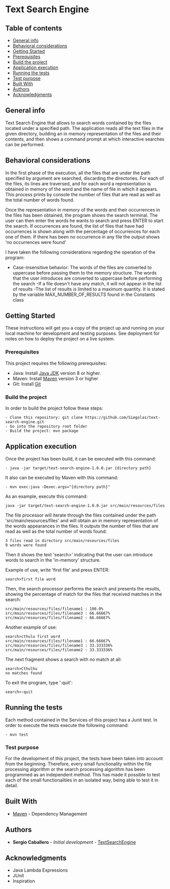 # Text Search Engine

## Table of contents
* [General info](#general-info)
* [Behavioral considerations](#behavioral-considerations)
* [Getting Started](#getting-started)
* [Prerequisites](#prerequisites)
* [Build the project](#build-the-project)
* [Application execution](#application-execution)
* [Running the tests](#running-the-tests)
* [Test purpose](#test-purpose)
* [Built With](#built-with)
* [Authors](#authors)
* [Acknowledgments](#acknowledgments)

## General info

Text Search Engine that allows to search words contained by the files located under a specified path. The application reads all the text files in the given directory, building an in memory representation of the files and their contents, and then shows a command prompt at which interactive searches can be performed.

## Behavioral considerations

In the first phase of the execution, all the files that are under the path specified by argument are searched, discarding the directories. For each of the files, its lines are traversed, and for each word a representation is obtained in memory of the word and the name of file in which it appears. This process prints by console the number of files that are read as well as the total number of words found. 

Once the representation in memory of the words and their occurrences in the files has been obtained, the program shows the search terminal. The user can then enter the words he wants to search and press ENTER to start the search. If occurrences are found, the list of files that have had occurrences is shown along with the percentage of occurrences for each one of them. If there has been no occurrence in any file the output shows 'no occurrences were found'

I have taken the following considerations regarding the operation of the program:

- Case-insensitive behavior: The words of the files are converted to uppercase before passing them to the memory structure. The words that the user introduces are converted to uppercase before performing the search
-If a file doesn't have any match, it will not appear in the list of results
-The list of results is limited to a maximum quantity. It is stated by the variable MAX_NUMBER_OF_RESULTS found in the Constants class
 
## Getting Started

These instructions will get you a copy of the project up and running on your local machine for development and testing purposes. See deployment for notes on how to deploy the project on a live system.

### Prerequisites

This project requires the following prerequisites:

- Java: Install [Java JDK](https://openjdk.java.net/install/) version 8 or higher.
- Maven: Install [Maven](https://maven.apache.org/download.cgi) version 3 or higher
- Git: Install [Git](https://git-scm.com/downloads)

### Build the project

In order to build the project follow these steps:

```
- Clone this repository: git clone https://github.com/Siegolas/text-search-engine.git
- Go into the repository root folder
- Build the project: mvn package
```

## Application execution

Once the project has been build, it can be executed with this command:

```
- java -jar target/text-search-engine-1.0.0.jar {directory path}
```

It also can be executed by Maven with this command:

```
- mvn exec:java -Dexec.args="{directory path}"
```

As an example, execute this command:

```
java -jar target/text-search-engine-1.0.0.jar src/main/resources/files 
```

The file processor will iterate through the files contained under the path 'src/main/resources/files' and will obtain an in memory representation of the words appearances in the files. It outputs the number of files that are read as well as the total number of words found:

```
3 files read in directory src/main/resources/files
9 words were found
```

Then it shows the text 'search>' indicating that the user can introduce words to search in the 'in-memory' structure.

Example of use, write 'first file' and press ENTER:

```
search>first file word
```

Then, the search processor performs the search and presents the results,
showing the percentage of match for the files that received matches in the search:

```
src/main/resources/files/filename1 : 100.0%
src/main/resources/files/filename3 : 66.66667%
src/main/resources/files/filename2 : 66.66667%
```

Another example of use:

```
search>cthulu first word
src/main/resources/files/filename1 : 66.66667%
src/main/resources/files/filename3 : 33.333336%
src/main/resources/files/filename2 : 33.333336%
```

The next fragment shows a search with no match at all:

```
search>Cthulhu
no matches found
```

To exit the program, type ':quit':

```
search>:quit
```

## Running the tests

Each method contained in the Services of this project has a Junit test. In order to execute the tests execute the following command:

```
- mvn test
```

### Test purpose

For the development of this project, the tests have been taken into account from the beginning. Therefore, every small functionality within the file processing algorithm or the search processing algorithm has been programmed as an independent method. This has made it possible to test each of the small functionalities in an isolated way, being able to test it in detail.

## Built With

* [Maven](https://maven.apache.org/) - Dependency Management

## Authors

* **Sergio Caballero** - *Initial development* - [TextSearchEngine](https://github.com/Siegolas/text-search-engine)

## Acknowledgments

* Java Lambda Expressions
* JUnit
* Inspiration